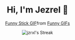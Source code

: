 <div align="center">
 <h1 align="center">Hi, I'm Jezrel 👋</h1>
 <div class="tenor-gif-embed" data-postid="12842444" data-share-method="host" data-aspect-ratio="1.40449" data-width="100%"><a href="https://tenor.com/view/funny-stick-sexy-lady-gif-12842444">Funny Stick GIF</a>from <a href="https://tenor.com/search/funny-gifs">Funny GIFs</a></div> <script type="text/javascript" async src="https://tenor.com/embed.js"></script>

![jzrxl's Streak](https://github-readme-streak-stats.herokuapp.com/?user=jzrxl&theme=merko&hide_border=true)